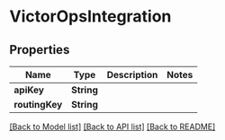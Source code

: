 # VictorOpsIntegration

## Properties
Name | Type | Description | Notes
------------ | ------------- | ------------- | -------------
**apiKey** | **String** |  | 
**routingKey** | **String** |  | 

[[Back to Model list]](../README.md#documentation-for-models) [[Back to API list]](../README.md#documentation-for-api-endpoints) [[Back to README]](../README.md)


